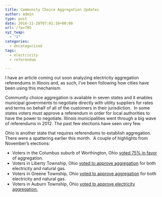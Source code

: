 ```yaml
---
title: Community Choice Aggregation Updates
author: admin
type: post
date: 2018-11-28T07:01:10+00:00
url: /?p=785
xyz_twap:
  - "1"
categories:
  - Uncategorized
tags:
  - electricity
  - referendum

---
```

I have an article coming out soon analyzing electricity aggregation referendums in Illinois and, as such, I&#8217;ve been following how cities have been using this mechanism.

Community choice aggregation is available in seven states and it enables municipal governments to negotiate directly with utility suppliers for rates and terms on behalf of all of the customers in their jurisdiction.&nbsp; In some states voters must approve a referendum in order for local authorities to have the power to negotiate. Illinois municipalities went through a big wave of referendums in 2012. The past few elections have seen very few.

Ohio is another state that requires referendums to establish aggregation.&nbsp; There were a spattering earlier this month.&nbsp; A couple of highlights from November&#8217;s elections:&nbsp;

  * Voters in the Columbus suburb of Worthington, Ohio [voted 75% in favor][1] of aggregation.
  * Voters in Liberty Township, Ohio [voted to approve aggregation][2] for both electricity and natural gas.
  * Voters in Greene Township, Ohio [voted to approve aggregation][3] for both electricity and natural gas.
  * Voters in Auburn Township, Ohio [voted to approve electricity aggregation.][4]

 [1]: https://worthington.org/882/Electric-Aggregation
 [2]: https://1063thefox.com/local-news/election-results-liberty-township-residents-approve-aggregation/
 [3]: http://www.salemnews.net/news/local-news/2018/11/gas-aggregate-okd-in-green-township/
 [4]: https://www.timesreporter.com/news/20181108/results-from-tuesdays-general-election-in-tuscarawas-county